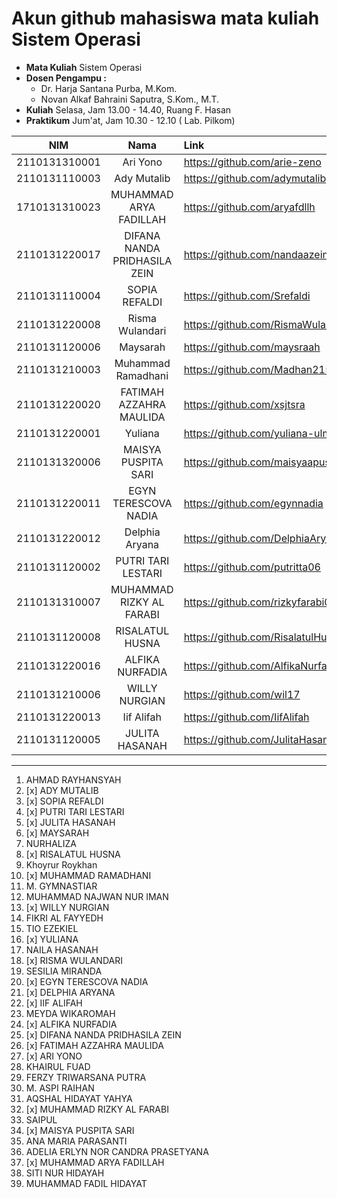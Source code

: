 # Akun github mahasiswa mata kuliah Sistem Operasi

- **Mata Kuliah** Sistem Operasi 
- **Dosen Pengampu :**
    - Dr. Harja Santana Purba, M.Kom.
    - Novan Alkaf Bahraini Saputra, S.Kom., M.T.
- **Kuliah** Selasa, Jam 13.00 - 14.40, Ruang F. Hasan
- **Praktikum** Jum'at, Jam 10.30 - 12.10 ( Lab. Pilkom)


| NIM | Nama | Link |
| ----------- | :---------: | :---------- |
| 2110131310001 | Ari Yono | https://github.com/arie-zeno |
| 2110131110003 | Ady Mutalib | https://github.com/adymutalib |
| 1710131310023 | MUHAMMAD ARYA FADILLAH | https://github.com/aryafdllh |
| 2110131220017 | DIFANA NANDA PRIDHASILA ZEIN | https://github.com/nandaazein |
| 2110131110004 | SOPIA REFALDI | https://github.com/Srefaldi |
| 2110131220008 | Risma Wulandari | https://github.com/RismaWulandarii |
| 2110131120006 | Maysarah | https://github.com/maysraah |
| 2110131210003 | Muhammad Ramadhani | https://github.com/Madhan215 |
| 2110131220020 | FATIMAH AZZAHRA MAULIDA | https://github.com/xsjtsra |
| 2110131220001 | Yuliana | https://github.com/yuliana-ulm |
| 2110131320006 | MAISYA PUSPITA SARI | https://github.com/maisyaapuspitaa |
| 2110131220011 | EGYN TERESCOVA NADIA | https://github.com/egynnadia |
| 2110131220012 | Delphia Aryana | https://github.com/DelphiaAryana |
| 2110131120002 | PUTRI TARI LESTARI | https://github.com/putritta06 |
| 2110131310007 | MUHAMMAD RIZKY AL FARABI | https://github.com/rizkyfarabi03 |
| 2110131120008 | RISALATUL HUSNA | https://github.com/RisalatulHusna |
| 2110131220016 | ALFIKA NURFADIA | https://github.com/AlfikaNurfadia |
| 2110131210006 | WILLY NURGIAN | https://github.com/wil17 |
| 2110131220013 | Iif Alifah | https://github.com/IifAlifah |
| 2110131120005 | JULITA HASANAH | https://github.com/JulitaHasanah |




---

1. AHMAD RAYHANSYAH 
2. [x] ADY MUTALIB
3. [x] SOPIA REFALDI
4. [x] PUTRI TARI LESTARI
5. [x] JULITA HASANAH
6. [x] MAYSARAH 
7. NURHALIZA
8. [x] RISALATUL HUSNA
9. Khoyrur Roykhan
10. [x] MUHAMMAD RAMADHANI
11. M. GYMNASTIAR
12. MUHAMMAD NAJWAN NUR IMAN
13. [x] WILLY NURGIAN
14. FIKRI AL FAYYEDH
15. TIO EZEKIEL
16. [x] YULIANA
17. NAILA HASANAH
18. [x] RISMA WULANDARI
19. SESILIA MIRANDA
20. [x] EGYN TERESCOVA NADIA
21. [x] DELPHIA ARYANA
22. [x] IIF ALIFAH
23. MEYDA WIKAROMAH
24. [x] ALFIKA NURFADIA
25. [x] DIFANA NANDA PRIDHASILA ZEIN
26. [x] FATIMAH AZZAHRA MAULIDA
27. [x] ARI YONO
28. KHAIRUL FUAD
29. FERZY TRIWARSANA PUTRA
30. M. ASPI RAIHAN
31. AQSHAL HIDAYAT YAHYA
32. [x] MUHAMMAD RIZKY AL FARABI
33. SAIPUL
34. [x] MAISYA PUSPITA SARI
35. ANA MARIA PARASANTI
36. ADELIA ERLYN NOR CANDRA PRASETYANA
37. [x] MUHAMMAD ARYA FADILLAH
38. SITI NUR HIDAYAH
39. MUHAMMAD FADIL HIDAYAT

